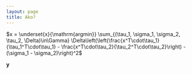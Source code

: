```yaml
---
layout: page
title: Ako?
---
```


<script type="text/x-mathjax-config">
    MathJax.Hub.Config({
      tex2jax: {
        skipTags: ['script', 'noscript', 'style', 'textarea', 'pre'],
        inlineMath: [['$','$']]
      }
    });
  </script>
  <script src="https://cdn.mathjax.org/mathjax/latest/MathJax.js?config=TeX-AMS-MML_HTMLorMML" type="text/javascript"></script> 
  

$x = \underset{x}{\mathrm{argmin}} \sum_{(\tau_1, \sigma_1, \sigma_2, \tau_2, \Delta)\in\Gamma} 
\Delta\left(\left(\frac{x^T\cdot\tau_1}{\tau_1^T\cdot\tau_1} - \frac{x^T\cdot\tau_2}{\tau_2^T\cdot\tau_2}\right) - (\sigma_1 - \sigma_2)\right)^2$

$\bm{y}$
